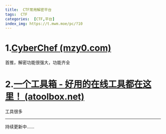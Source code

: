 ```yaml
---
title:  CTF常用解密平台
tags:  CTF
categories:  [CTF,平台]
index_img: https://t.mwm.moe/pc/?10
---
```


# 1.[CyberChef (mzy0.com)](https://ctf.mzy0.com/CyberChef3/)

首推，解密功能很强大，功能齐全

# 2.[一个工具箱 - 好用的在线工具都在这里！ (atoolbox.net)](http://www.atoolbox.net/)

工具很多

------

持续更新中……

